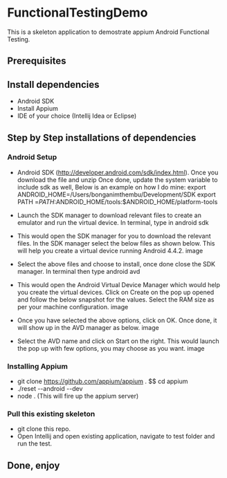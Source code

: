 # FunctionalTestingDemo
This is a skeleton application to demostrate appium Android Functional Testing.

## Prerequisites

## Install dependencies
- Android SDK
- Install Appium 
- IDE of your choice (Intellij Idea or Eclipse)

## Step by Step installations of dependencies
### Android Setup
- Android SDK (http://developer.android.com/sdk/index.html). Once you download the file and unzip
  Once done, update the system variable to include sdk as well, Below is an example on how I do mine: 
  export ANDROID_HOME=/Users/bonganimthembu/Development/SDK
  export PATH =${PATH}:$ANDROID_HOME/tools:$ANDROID_HOME/platform-tools
- Launch the SDK manager to download relevant files to create an emulator and run the virtual device. 
  In terminal, type in android sdk
  
- This would open the SDK manager for you to download the relevant files. In the SDK manager select the below files as shown below. This will help you create a virtual device running Android 4.4.2.
image
- Select the above files and choose to install, once done close the SDK manager. In terminal then type
android avd
- This would open the Android Virtual Device Manager which would help you create the virtual devices. Click on Create on the pop up opened and follow the below snapshot for the values. Select the RAM size as per your machine configuration.
image
- Once you have selected the above options, click on OK. Once done, it will show up in the AVD manager as below.
image
- Select the AVD name and click on Start on the right. This would launch the pop up with few options, you may choose as you want.
image

### Installing Appium

- git clone https://github.com/appium/appium . $$ cd appium 
- ./reset --android --dev
- node . (This will fire up the appium server)


### Pull this existing skeleton
- git clone this repo.
- Open Intellij and open existing application, navigate to test folder and run the test.

## Done, enjoy


